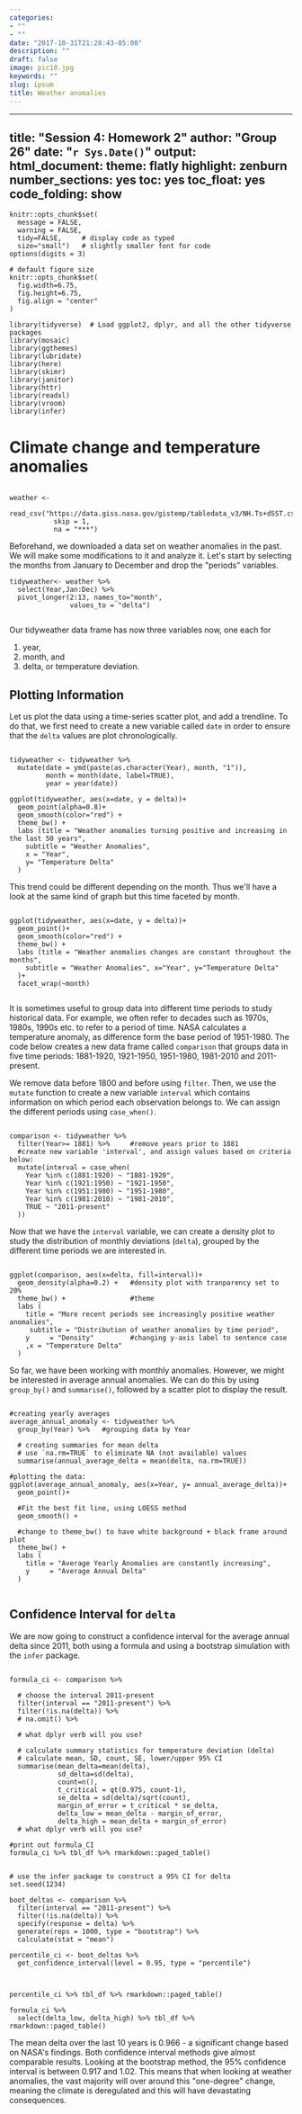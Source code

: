 ```yaml
---
categories:
- ""
- ""
date: "2017-10-31T21:28:43-05:00"
description: ""
draft: false
image: pic10.jpg
keywords: ""
slug: ipsum
title: Weather anomalies
---
```



---
title: "Session 4: Homework 2"
author: "Group 26"
date: "`r Sys.Date()`"
output:
  html_document:
    theme: flatly
    highlight: zenburn
    number_sections: yes
    toc: yes
    toc_float: yes
    code_folding: show
---


```{r, setup, include=FALSE}
knitr::opts_chunk$set(
  message = FALSE, 
  warning = FALSE, 
  tidy=FALSE,     # display code as typed
  size="small")   # slightly smaller font for code
options(digits = 3)

# default figure size
knitr::opts_chunk$set(
  fig.width=6.75, 
  fig.height=6.75,
  fig.align = "center"
)
```


```{r load-libraries, include=FALSE}
library(tidyverse)  # Load ggplot2, dplyr, and all the other tidyverse packages
library(mosaic)
library(ggthemes)
library(lubridate)
library(here)
library(skimr)
library(janitor)
library(httr)
library(readxl)
library(vroom)
library(infer)
```



# Climate change and temperature anomalies 


```{r weather_data, cache=TRUE, include=FALSE}

weather <- 
  read_csv("https://data.giss.nasa.gov/gistemp/tabledata_v3/NH.Ts+dSST.csv", 
           skip = 1, 
           na = "***")

```

Beforehand, we downloaded a data set on weather anomalies in the past. We will make some modifications to it and analyze it.
Let's start by selecting the months from January to December and drop the "periods" variables. 

```{r tidyweather}
tidyweather<- weather %>% 
  select(Year,Jan:Dec) %>% 
  pivot_longer(2:13, names_to="month", 
               values_to = "delta")
  
```

Our tidyweather data frame has now three variables now, one each for 

1. year, 
1. month, and 
1. delta, or temperature deviation.

## Plotting Information

Let us plot the data using a time-series scatter plot, and add a trendline. To do that, we first need to create a new variable called `date` in order to ensure that the `delta` values are plot chronologically. 


```{r scatter_plot}

tidyweather <- tidyweather %>%
  mutate(date = ymd(paste(as.character(Year), month, "1")),
         month = month(date, label=TRUE),
         year = year(date))

ggplot(tidyweather, aes(x=date, y = delta))+
  geom_point(alpha=0.8)+
  geom_smooth(color="red") +
  theme_bw() +
  labs (title = "Weather anomalies turning positive and increasing in the last 50 years",
    subtitle = "Weather Anomalies", 
    x = "Year", 
    y= "Temperature Delta"
  )

```

This trend could be different depending on the month. Thus we'll have a look at the same kind of graph but this time faceted by month. 

```{r facet_wrap}

ggplot(tidyweather, aes(x=date, y = delta))+
  geom_point()+
  geom_smooth(color="red") +
  theme_bw() +
  labs (title = "Weather anomalies changes are constant throughout the months",
    subtitle = "Weather Anomalies", x="Year", y="Temperature Delta"
  )+
  facet_wrap(~month)
  
```


It is sometimes useful to group data into different time periods to study historical data. For example, we often refer to decades such as 1970s, 1980s, 1990s etc. to refer to a period of time. NASA calculates a temperature anomaly, as difference form the base period of 1951-1980. The code below creates a new data frame called `comparison` that groups data in five time periods: 1881-1920, 1921-1950, 1951-1980, 1981-2010 and 2011-present. 

We remove data before 1800 and before using `filter`. Then, we use the `mutate` function to create a new variable `interval` which contains information on which period each observation belongs to. We can assign the different periods using `case_when()`.


```{r intervals, eval=TRUE}

comparison <- tidyweather %>% 
  filter(Year>= 1881) %>%     #remove years prior to 1881
  #create new variable 'interval', and assign values based on criteria below:
  mutate(interval = case_when(
    Year %in% c(1881:1920) ~ "1881-1920",
    Year %in% c(1921:1950) ~ "1921-1950",
    Year %in% c(1951:1980) ~ "1951-1980",
    Year %in% c(1981:2010) ~ "1981-2010",
    TRUE ~ "2011-present"
  ))

```


Now that we have the `interval` variable, we can create a density plot to study the distribution of monthly deviations (`delta`), grouped by the different time periods we are interested in. 

```{r density_plot, eval=TRUE}

ggplot(comparison, aes(x=delta, fill=interval))+
  geom_density(alpha=0.2) +   #density plot with tranparency set to 20%
  theme_bw() +                #theme
  labs (
    title = "More recent periods see increasingly positive weather anomalies",
     subtitle = "Distribution of weather anomalies by time period",
    y     = "Density"         #changing y-axis label to sentence case
    ,x = "Temperature Delta"
  )

```

So far, we have been working with monthly anomalies. However, we might be interested in average annual anomalies. We can do this by using `group_by()` and `summarise()`, followed by a scatter plot to display the result. 

```{r averaging, eval=TRUE}

#creating yearly averages
average_annual_anomaly <- tidyweather %>% 
  group_by(Year) %>%   #grouping data by Year
  
  # creating summaries for mean delta 
  # use `na.rm=TRUE` to eliminate NA (not available) values 
  summarise(annual_average_delta = mean(delta, na.rm=TRUE)) 

#plotting the data:
ggplot(average_annual_anomaly, aes(x=Year, y= annual_average_delta))+
  geom_point()+
  
  #Fit the best fit line, using LOESS method
  geom_smooth() +
  
  #change to theme_bw() to have white background + black frame around plot
  theme_bw() +
  labs (
    title = "Average Yearly Anomalies are constantly increasing",
    y     = "Average Annual Delta"
  )                         


```


## Confidence Interval for `delta`



We are now going to construct a confidence interval for the average annual delta since 2011, both using a formula and using a bootstrap simulation with the `infer` package.

```{r, calculate_CI_using_formula, eval=TRUE}

formula_ci <- comparison %>% 

  # choose the interval 2011-present
  filter(interval == "2011-present") %>%
  filter(!is.na(delta)) %>% 
  # na.omit() %>% 
 
  # what dplyr verb will you use? 

  # calculate summary statistics for temperature deviation (delta) 
  # calculate mean, SD, count, SE, lower/upper 95% CI
  summarise(mean_delta=mean(delta),
            sd_delta=sd(delta), 
            count=n(),
            t_critical = qt(0.975, count-1),
            se_delta = sd(delta)/sqrt(count),
            margin_of_error = t_critical * se_delta,
            delta_low = mean_delta - margin_of_error,
            delta_high = mean_delta + margin_of_error)
  # what dplyr verb will you use? 

#print out formula_CI
formula_ci %>% tbl_df %>% rmarkdown::paged_table()

```


```{r, calculate_CI_using_bootstrap}

# use the infer package to construct a 95% CI for delta
set.seed(1234)

boot_deltas <- comparison %>% 
  filter(interval == "2011-present") %>%
  filter(!is.na(delta)) %>% 
  specify(response = delta) %>% 
  generate(reps = 1000, type = "bootstrap") %>% 
  calculate(stat = "mean")

percentile_ci <- boot_deltas %>% 
  get_confidence_interval(level = 0.95, type = "percentile") 



percentile_ci %>% tbl_df %>% rmarkdown::paged_table()

formula_ci %>% 
  select(delta_low, delta_high) %>% tbl_df %>% rmarkdown::paged_table()
```

The mean delta over the last 10 years is 0.966 - a significant change based on NASA's findings. Both confidence interval methods give almost comparable results. 
Looking at the bootstrap method, the 95% confidence interval is between 0.917 and 1.02. This means that when looking at weather anomalies, the vast majority will over around this "one-degree" change, meaning the climate is deregulated and this will have devastating consequences.


